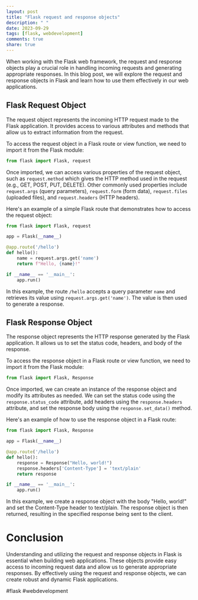 ```yaml
---
layout: post
title: "Flask request and response objects"
description: " "
date: 2023-09-29
tags: [flask, webdevelopment]
comments: true
share: true
---
```


When working with the Flask web framework, the request and response objects play a crucial role in handling incoming requests and generating appropriate responses. In this blog post, we will explore the request and response objects in Flask and learn how to use them effectively in our web applications.

## Flask Request Object

The request object represents the incoming HTTP request made to the Flask application. It provides access to various attributes and methods that allow us to extract information from the request.

To access the request object in a Flask route or view function, we need to import it from the Flask module:

```python
from flask import Flask, request
```

Once imported, we can access various properties of the request object, such as `request.method` which gives the HTTP method used in the request (e.g., GET, POST, PUT, DELETE). Other commonly used properties include `request.args` (query parameters), `request.form` (form data), `request.files` (uploaded files), and `request.headers` (HTTP headers).

Here's an example of a simple Flask route that demonstrates how to access the request object:

```python
from flask import Flask, request

app = Flask(__name__)

@app.route('/hello')
def hello():
    name = request.args.get('name')
    return f"Hello, {name}!"

if __name__ == '__main__':
    app.run()
```

In this example, the route `/hello` accepts a query parameter `name` and retrieves its value using `request.args.get('name')`. The value is then used to generate a response.

## Flask Response Object

The response object represents the HTTP response generated by the Flask application. It allows us to set the status code, headers, and body of the response.

To access the response object in a Flask route or view function, we need to import it from the Flask module:

```python
from flask import Flask, Response
```

Once imported, we can create an instance of the response object and modify its attributes as needed. We can set the status code using the `response.status_code` attribute, add headers using the `response.headers` attribute, and set the response body using the `response.set_data()` method.

Here's an example of how to use the response object in a Flask route:

```python
from flask import Flask, Response

app = Flask(__name__)

@app.route('/hello')
def hello():
    response = Response("Hello, world!")
    response.headers['Content-Type'] = 'text/plain'
    return response

if __name__ == '__main__':
    app.run()
```

In this example, we create a response object with the body "Hello, world!" and set the Content-Type header to text/plain. The response object is then returned, resulting in the specified response being sent to the client.

# Conclusion

Understanding and utilizing the request and response objects in Flask is essential when building web applications. These objects provide easy access to incoming request data and allow us to generate appropriate responses. By effectively using the request and response objects, we can create robust and dynamic Flask applications.

#flask #webdevelopment